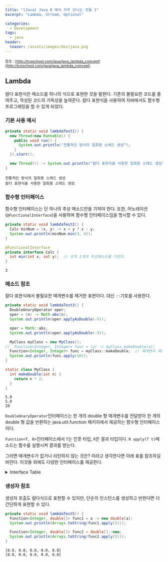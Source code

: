 ```yaml
---
title: "[Java] Java 8 에서 자주 만나는 것들 1"
excerpt: "Lambda, Stream, Optional"

categories:
  - Development
tags:
  - java
header:
  teaser: /assets/images/dev/java.png
---
```


<small>참조 : [http://tcpschool.com/java/java_lambda_concept](http://tcpschool.com/java/java_lambda_concept)</small>

## Lambda

람다 표현식은 메소드를 하나의 식으로 표현한 것을 말한다. 기존의 불필요한 코드를 줄여주고, 작성된 코드의 가독성을 높여준다. 람다 표현식을 사용하여 자바에서도 함수형 프로그래밍을 할 수 있게 되었다.

### 기본 사용 예시

```java
private static void lambdaTest1() {
  new Thread(new Runnable() {
    public void run() {
      System.out.println("전통적인 방식의 일회용 스레드 생성");
    }
  }).start();

  new Thread(() -> System.out.println("람다 표현식을 사용한 일회용 스레드 생성")).start();
}
```

```
전통적인 방식의 일회용 스레드 생성
람다 표현식을 사용한 일회용 스레드 생성
```

### 함수형 인터페이스

함수형 인터페이스는 단 하나의 추상 메소드만을 가져야 한다. 또한, 어노테이션(`@FunctionalInterface`)을 사용하여 함수형 인터페이스임을 명시할 수 있다.

```java
private static void lambdaTest2() {
  Calc minNum = (x, y) -> x < y ? x : y;
  System.out.println(minNum.min(3, 4));
}

@FunctionalInterface
private interface Calc {
  int min(int x, int y);  // 오직 1개의 추상메소드를 가진다.
}
```

```shell
3
```

### 메소드 참조

람다 표현식에서 불필요한 매개변수를 제거한 표현이다. 대신 `::`기호를 사용한다.

```java
private static void lambdaTest3() {
  DoubleUnaryOperator oper;
  oper = (n) -> Math.abs(n);
  System.out.println(oper.applyAsDouble(-5));

  oper = Math::abs;
  System.out.println(oper.applyAsDouble(-5));

  MyClass myClass = new MyClass();
//  Function<Integer, Integer> func = (a) -> myClass.makeDouble(a);
  Function<Integer, Integer> func = myClass::makeDouble;  // 매개변수 제거
  System.out.println(func.apply(10));
}

static class MyClass {
  int makeDouble(int n) {
    return n * 2;
  }
}
```

```shell
5.0
5.0
20
```

`DoubleUnaryOperator`인터페이스는 한 개의 double 형 매개변수를 전달받아 한 개의 double 형 값을 반환하는 java.util.function 패키지에서 제공하는 함수형 인터페이스이다.

`Function<T, R>`인터페이스에서 `T`는 인풋 타입, `R`은 결과 타입이다. `R apply(T t)`메소드는 함수를 실행시켜 결과를 받는다.

그러면 매개변수가 없거나 리턴하지 않는 것은? 이라고 생각한다면 아래 표를 참조하길 바란다. 이것들 외에도 다양한 인터페이스를 제공한다.

<details>

<summary>Interface Table</summary>

<table>
  <tbody>
    <tr>
      <td><code>Supplier</code></td>
      <td>()</td>
      <td>-></td>
      <td>x</td>
    </tr>
    <tr>
      <td><code>Consumer</code></td>
      <td>x</td>
      <td>-></td>
      <td>()</td>
    </tr>
    <tr>
      <td><code>Callable</code></td>
      <td>()</td>
      <td>-></td>
      <td>x throws exception</td>
    </tr>
    <tr>
      <td><code>Runnable</code></td>
      <td>()</td>
      <td>-></td>
      <td>()</td>
    </tr>
    <tr>
      <td><code>Function</code></td>
      <td>x</td>
      <td>-></td>
      <td>y</td>
    </tr>
    <tr>
      <td><code>BiFunction</code></td>
      <td>x,y</td>
      <td>-></td>
      <td>z</td>
    </tr>
    <tr>
      <td><code>Predicate</code></td>
      <td>x</td>
      <td>-></td>
      <td>boolean</td>
    </tr>
    <tr>
      <td><code>UnaryOperator</code></td>
      <td>x1</td>
      <td>-></td>
      <td>x2</td>
    </tr>
    <tr>
      <td><code>BinaryOperator</code></td>
      <td>x1,x2</td>
      <td>-></td>
      <td>x3</td>
    </tr>
  </tbody>
</table>

<small>참조 : <a href="https://stackoverflow.com/questions/29945627/java-8-lambda-void-argument">https://stackoverflow.com/questions/29945627/java-8-lambda-void-argument</a></small>

</details>

### 생성자 참조

생성자 호출도 람다식으로 표현할 수 있지만, 단순히 인스턴스를 생성하고 반한다면 더 간단하게 표현할 수 있다.

```java
private static void lambdaTest5() {
  Function<Integer, double[]> func1 = a -> new double[a];
  System.out.println(Arrays.toString(func1.apply(5)));

  Function<Integer, double[]> func2 = double[]::new;
  System.out.println(Arrays.toString(func2.apply(5)));
}
```

```shell
[0.0, 0.0, 0.0, 0.0, 0.0]
[0.0, 0.0, 0.0, 0.0, 0.0]
```
